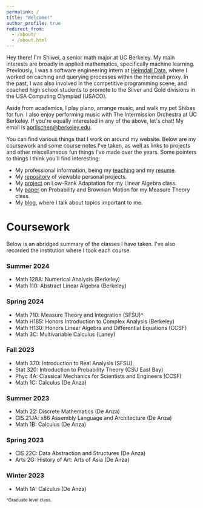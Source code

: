 ```yaml
---
permalink: /
title: "Welcome!"
author_profile: true
redirect_from: 
  - /about/
  - /about.html
---
```


Hey there! I'm Shiwei, a senior math major at UC Berkeley. My main interests are broadly in applied mathematics, specifically machine learning. Previously, I was a software engineering intern at [Heimdall Data](https://www.heimdalldata.com/), where I worked on caching and querying processes within the Heimdall proxy. In the past, I was also involved in the competitive programming scene, and coached high school students to promote to the Silver and Gold divisions in the USA Computing Olympiad (USACO). 

Aside from academics, I play piano, arrange music, and walk my pet Shibas for fun. I also enjoy performing music with The Intermission Orchestra at UC Berkeley. If you're equally interested in any of the above, let's chat! My email is [aprilschen@berkeley.edu](mailto:aprilschen@berkeley.edu).

You can find various things that I work on around my website. Below are my coursework and some course notes I've taken, as well as links to projects and other miscellaneous fun things I've made over the years. Some pointers to things I think you'll find interesting:

 - My professional information, being my [teaching](/teaching) and my [resume](/files/resume.pdf).
 - My [repository](https://github.com/aprilschen) of viewable personal projects.
 - My [project](/files/LoRA_LinAlg.pdf) on Low-Rank Adaptation for my Linear Algebra class.
 - My [paper](/files/Math710final.pdf) on Probability and Brownian Motion for my Measure Theory class.
 - My [blog](/year-archive), where I talk about topics important to me.

Coursework
======
Below is an abridged summary of the classes I have taken. I've also recorded the institution where I took each course.

### Summer 2024
 - Math 128A: Numerical Analysis (Berkeley)
 - Math 110: Abstract Linear Algebra (Berkeley)

### Spring 2024
 - Math 710: Measure Theory and Integration (SFSU)^
 - Math H185: Honors Introduction to Complex Analysis (Berkeley)
 - Math H130: Honors Linear Algebra and Differential Equations (CCSF)
 - Math 3C: Multivariable Calculus (Laney)

### Fall 2023
 - Math 370: Introduction to Real Analysis (SFSU)
 - Stat 320: Introduction to Probability Theory (CSU East Bay)
 - Phyc 4A: Classical Mechanics for Scientists and Engineers (CCSF)
 - Math 1C: Calculus (De Anza)

### Summer 2023
 - Math 22: Discrete Mathematics (De Anza)
 - CIS 21JA: x86 Assembly Language and Architecture (De Anza)
 - Math 1B:  Calculus (De Anza)

### Spring 2023
 - CIS 22C: Data Abstraction and Structures (De Anza)
 - Arts 2G: History of Art: Arts of Asia (De Anza)

### Winter 2023
 - Math 1A: Calculus (De Anza)

<small>
^Graduate level class. <br/>
</small>
